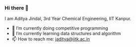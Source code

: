 ### Hi there 👋
I am Aditya Jindal, 3rd Year Chemical Engineering, IIT Kanpur.

- 🔭 I’m currently doing competitive programming
- 🌱 I’m currently learning data structures and algorithm
- 📫 How to reach me: jaditya@iitk.ac.in

